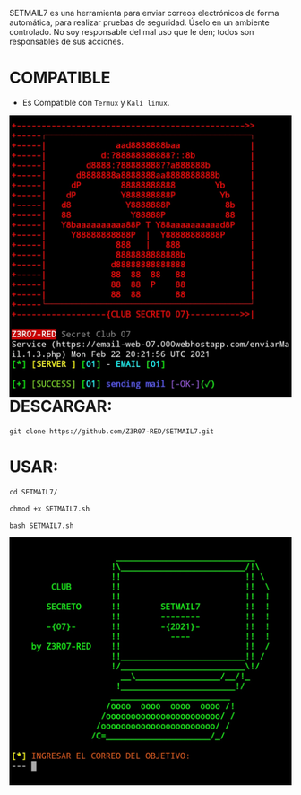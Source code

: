 SETMAIL7 es una herramienta para enviar correos electrónicos de forma automática, para realizar pruebas de seguridad. Úselo en un ambiente controlado. No soy responsable del mal uso que le den; todos son responsables de sus acciones.

COMPATIBLE
======

* Es Compatible con `Termux` y `Kali linux`.

<p align="center">
<img src="Img/SETMAIL7-01.png"
    alt="SETMAIL7"
    style="float: left; margin-right: 10px;" />
</p>

DESCARGAR:
======

```
git clone https://github.com/Z3R07-RED/SETMAIL7.git
```

USAR:
======

```
cd SETMAIL7/
```

```
chmod +x SETMAIL7.sh
```

```
bash SETMAIL7.sh
```

<p align="center">
<img src="Img/SETMAIL7-02.png"
    alt="SETMAIL7"
    style="float: left; margin-right: 10px;"/>
</p>
